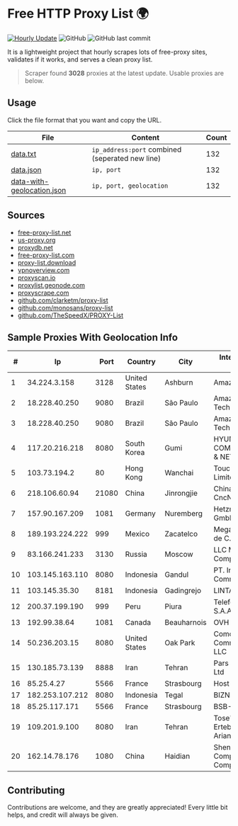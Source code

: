 
# Free HTTP Proxy List 🌍

[![Hourly Update](https://github.com/mertguvencli/http-proxy-list/actions/workflows/main.yml/badge.svg?branch=main)](https://github.com/mertguvencli/http-proxy-list/actions/workflows/main.yml)
![GitHub](https://img.shields.io/github/license/mertguvencli/http-proxy-list)
![GitHub last commit](https://img.shields.io/github/last-commit/mertguvencli/http-proxy-list)

It is a lightweight project that hourly scrapes lots of free-proxy sites, validates if it works, and serves a clean proxy list.


> Scraper found **3028** proxies at the latest update. Usable proxies are below.

## Usage

Click the file format that you want and copy the URL.


|File|Content|Count|
|----|-------|-----|
|[data.txt](https://raw.githubusercontent.com/mertguvencli/http-proxy-list/main/proxy-list/data.txt)|`ip_address:port` combined (seperated new line)|132|
|[data.json](https://raw.githubusercontent.com/mertguvencli/http-proxy-list/main/proxy-list/data.json)|`ip, port`|132|
|[data-with-geolocation.json](https://raw.githubusercontent.com/mertguvencli/http-proxy-list/main/proxy-list/data-with-geolocation.json)|`ip, port, geolocation`|132|

## Sources

* [free-proxy-list.net](https://free-proxy-list.net)
* [us-proxy.org](https://www.us-proxy.org)
* [proxydb.net](http://proxydb.net)
* [free-proxy-list.com](https://free-proxy-list.com/?page=&port=&type%5B%5D=http&type%5B%5D=https&up_time=0&search=Search)
* [proxy-list.download](https://www.proxy-list.download/HTTP)
* [vpnoverview.com](https://vpnoverview.com/privacy/anonymous-browsing/free-proxy-servers)
* [proxyscan.io](https://www.proxyscan.io)
* [proxylist.geonode.com](https://proxylist.geonode.com/api/proxy-list?limit=300&page=1&sort_by=lastChecked&sort_type=desc&protocols=http,https)
* [proxyscrape.com](https://api.proxyscrape.com/v2/?request=displayproxies&protocol=http&timeout=10000&country=all&ssl=all&anonymity=all)
* [github.com/clarketm/proxy-list](https://raw.githubusercontent.com/clarketm/proxy-list/master/proxy-list-raw.txt)
* [github.com/monosans/proxy-list](https://raw.githubusercontent.com/monosans/proxy-list/main/proxies/http.txt)
* [github.com/TheSpeedX/PROXY-List](https://raw.githubusercontent.com/TheSpeedX/PROXY-List/master/http.txt)


## Sample Proxies With Geolocation Info

|#|Ip|Port|Country|City|Internet Service Provider|
|-|--|----|-------|----|-------------------------|
|1|34.224.3.158|3128|United States|Ashburn|Amazon.com, Inc.|
|2|18.228.40.250|9080|Brazil|São Paulo|Amazon Technologies Inc.|
|3|18.228.40.250|9080|Brazil|São Paulo|Amazon Technologies Inc.|
|4|117.20.216.218|8080|South Korea|Gumi|HYUNDAI COMMUNICATIONS & NETWORK|
|5|103.73.194.2|80|Hong Kong|Wanchai|TouchPal HK Co., Limited|
|6|218.106.60.94|21080|China|Jinrongjie|China Unicom CncNet|
|7|157.90.167.209|1081|Germany|Nuremberg|Hetzner Online GmbH|
|8|189.193.224.222|999|Mexico|Zacatelco|Mega Cable, S.A. de C.V.|
|9|83.166.241.233|3130|Russia|Moscow|LLC Management Company "Svyaz"|
|10|103.145.163.110|8080|Indonesia|Gandul|PT. Indonesia Comnets Plus|
|11|103.145.35.30|8181|Indonesia|Gadingrejo|LINTASDATA|
|12|200.37.199.190|999|Peru|Piura|Telefonica del Peru S.A.A.|
|13|192.99.38.64|1081|Canada|Beauharnois|OVH SAS|
|14|50.236.203.15|8080|United States|Oak Park|Comcast Cable Communications, LLC|
|15|130.185.73.139|8888|Iran|Tehran|Pars Parva System Ltd|
|16|85.25.4.27|5566|France|Strasbourg|Host Europe GmbH|
|17|182.253.107.212|8080|Indonesia|Tegal|BIZNET|
|18|85.25.117.171|5566|France|Strasbourg|BSB-SERVICE|
|19|109.201.9.100|8080|Iran|Tehran|Tose'h Fanavari Ertebabat Pasargad Arian Co. PJS|
|20|162.14.78.176|1080|China|Haidian|Shenzhen Tencent Computer Systems Company Limited|



## Contributing

Contributions are welcome, and they are greatly appreciated! Every
little bit helps, and credit will always be given.

